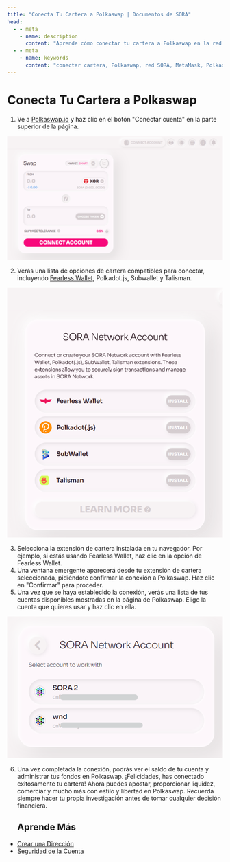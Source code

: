 ```yaml
---
title: "Conecta Tu Cartera a Polkaswap | Documentos de SORA"
head:
  - - meta
    - name: description
      content: "Aprende cómo conectar tu cartera a Polkaswap en la red SORA. Descubre las opciones de cartera compatibles, como MetaMask y Polkadot.js, y sigue las instrucciones paso a paso para establecer una conexión segura y comenzar a operar y proporcionar liquidez en Polkaswap."
  - - meta
    - name: keywords
      content: "conectar cartera, Polkaswap, red SORA, MetaMask, Polkadot.js, conexión segura, comercio, liquidez"
---
```


# Conecta Tu Cartera a Polkaswap

1. Ve a [Polkaswap.io](https://polkaswap.io) y haz clic en el botón "Conectar cuenta" en la parte superior de la página.

![](../.gitbook/assets/connect-wallet.png)

2. Verás una lista de opciones de cartera compatibles para conectar, incluyendo [Fearless Wallet](https://fearlesswallet.io), Polkadot.js, Subwallet y Talisman.

![](../.gitbook/assets/choose-wallet-to-connect.png)

3. Selecciona la extensión de cartera instalada en tu navegador. Por ejemplo, si estás usando Fearless Wallet, haz clic en la opción de Fearless Wallet.
4. Una ventana emergente aparecerá desde tu extensión de cartera seleccionada, pidiéndote confirmar la conexión a Polkaswap. Haz clic en "Confirmar" para proceder.
5. Una vez que se haya establecido la conexión, verás una lista de tus cuentas disponibles mostradas en la página de Polkaswap. Elige la cuenta que quieres usar y haz clic en ella.

![](../.gitbook/assets/select-an-account.png)

6. Una vez completada la conexión, podrás ver el saldo de tu cuenta y administrar tus fondos en Polkaswap.
   ¡Felicidades, has conectado exitosamente tu cartera! Ahora puedes apostar, proporcionar liquidez, comerciar y mucho más con estilo y libertad en Polkaswap.
   Recuerda siempre hacer tu propia investigación antes de tomar cualquier decisión financiera.

   ## Aprende Más

- [Crear una Dirección](/create-an-address.md)
- [Seguridad de la Cuenta](/account-security.md)
